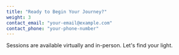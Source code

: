 ```yaml
---
title: "Ready to Begin Your Journey?"
weight: 3
contact_email: "your-email@example.com"
contact_phone: "your-phone-number"
---
```


Sessions are available virtually and in-person. Let's find your light.
